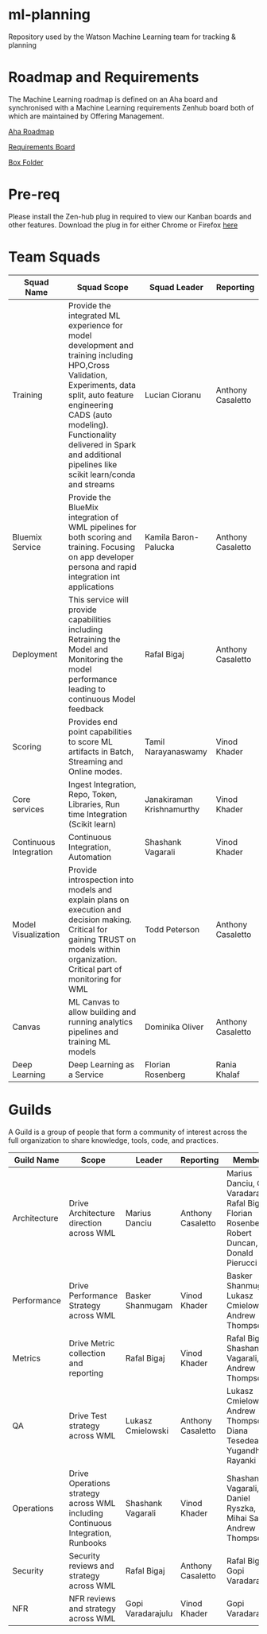# ml-planning

Repository used by the Watson Machine Learning team for tracking & planning

# Roadmap and Requirements
The Machine Learning roadmap is defined on an Aha board and synchronised with a Machine Learning requirements Zenhub board both of which are maintained by Offering Management.

[Aha Roadmap](https://bigblue.aha.io/products/ML/feature_cards)

[Requirements Board](https://github.ibm.com/dap/WML-requirements#boards?repos=138899)

[Box Folder](https://ibm.ent.box.com/folder/21779425598)

# Pre-req
Please install the Zen-hub plug in required to view our Kanban boards and other features.  Download the plug in for either Chrome or Firefox [here](https://zenhub.innovate.ibm.com/setup/download)

# Team Squads

| Squad Name | Squad Scope | Squad Leader | Reporting |
| -------- | ---------- | ------------- | -------- |
| Training | Provide the integrated ML experience for model development and training including HPO,Cross Validation, Experiments, data split, auto feature engineering CADS (auto modeling). Functionality delivered in Spark and additional pipelines like scikit learn/conda and streams | Lucian Cioranu | Anthony Casaletto |
| Bluemix Service | Provide the BlueMix integration of WML pipelines for both scoring and training. Focusing on app developer persona and rapid integration int applications | Kamila Baron-Palucka | Anthony Casaletto |
| Deployment | This service will provide capabilities including Retraining the Model and Monitoring the model performance leading to continuous Model feedback | Rafal Bigaj | Anthony Casaletto |
| Scoring | Provides end point capabilities to score ML artifacts in Batch, Streaming and Online modes. | Tamil Narayanaswamy | Vinod Khader |
| Core services | Ingest Integration, Repo, Token, Libraries, Run time Integration (Scikit learn) | Janakiraman Krishnamurthy | Vinod Khader |
| Continuous Integration | Continuous Integration, Automation | Shashank Vagarali| Vinod Khader |
| Model Visualization | Provide introspection into models and explain plans on execution and decision making. Critical for gaining TRUST on models within organization. Critical part of monitoring for WML | Todd Peterson | Anthony Casaletto |
| Canvas |  ML Canvas to allow building and running analytics pipelines and training ML models | Dominika Oliver | Anthony Casaletto |
| Deep Learning | Deep Learning as a Service | Florian Rosenberg | Rania Khalaf |

# Guilds

A Guild is a group of people that form a community of interest across the full organization to share knowledge, tools, code, and practices.

| Guild Name | Scope | Leader | Reporting | Members |
| -------- | ---------- | ------------- | -------- | -------- |
| Architecture | Drive Architecture direction across WML | Marius Danciu| Anthony Casaletto | Marius Danciu, Gopi Varadarajulu, Rafal Bigaj, Florian Rosenberg, Robert Duncan, Donald Pierucci |
| Performance | Drive Performance Strategy across WML | Basker Shanmugam| Vinod Khader | Basker Shanmugam, Lukasz Cmielowski, Andrew Thompson |
| Metrics | Drive Metric collection and reporting | Rafal Bigaj | Vinod Khader | Rafal Bigaj, Shashank Vagarali, Andrew Thompson |
| QA | Drive Test strategy across WML | Lukasz Cmielowski | Anthony Casaletto | Lukasz Cmielowski, Andrew Thompson, Diana Tesedean, Yugandhra Rayanki |
| Operations | Drive Operations strategy across WML including Continuous Integration, Runbooks | Shashank Vagarali | Vinod Khader | Shashank Vagarali, Daniel Ryszka, Mihai Sarto, Andrew Thompson  |
| Security | Security reviews and strategy across WML | Rafal Bigaj | Anthony Casaletto | Rafal Bigaj, Gopi Varadarajulu |
| NFR | NFR reviews and strategy across WML | Gopi Varadarajulu | Vinod Khader | Gopi Varadarajulu |
